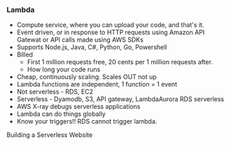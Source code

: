 ### Lambda

* Compute service, where you can upload your code, and that's it.
* Event driven, or in response to HTTP requests using Amazon API Gatewat or API calls made using AWS SDKs
* Supports Node.js, Java, C#, Python, Go, Powershell
* Billed
  * First 1 million requests free, 20 cents per 1 million requests after.
  * How long your code runs
* Cheap, continuously scaling. Scales OUT not up
* Lambda functions are independent, 1 function = 1 event
* Not serverless - RDS, EC2
* Serverless - Dyamodb, S3, API gateway, LambdaAurora RDS serverless
* AWS X-ray debugs serverless applications
* Lambda can do things globally
* Know your triggers!! RDS cannot trigger lambda. 


Building a Serverless Website
